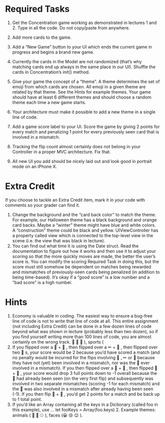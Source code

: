 #  Required Tasks
1. Get the Concentration game working as demonstrated in lectures 1 and 2. Type in all the code. Do not copy/paste from anywhere.
2. Add more cards to the game.
3. Add a “New Game” button to your UI which ends the current game in progress and begins a brand new game.
4. Currently the cards in the Model are not randomized (that’s why matching cards end up always in the same place in our UI). Shuffle the cards in Concentration’s init() method.


5. Give your game the concept of a “theme”. A theme determines the set of emoji from which cards are chosen. All emoji in a given theme are related by that theme. See the Hints for example themes. Your game should have at least 6 different themes and should choose a random theme each time a new game starts.
6. Your architecture must make it possible to add a new theme in a single line of code.
7. Add a game score label to your UI. Score the game by giving 2 points for every match and penalizing 1 point for every previously seen card that is involved in a mismatch.
8. Tracking the flip count almost certainly does not belong in your Controller in a proper MVC architecture. Fix that.
9. All new UI you add should be nicely laid out and look good in portrait mode on an iPhone X.

#  Extra Credit
If you choose to tackle an Extra Credit item, mark it in your code with comments so your grader can find it.
1. Change the background and the “card back color” to match the theme. For example, our Halloween theme has a black background and orange card backs. Maybe a “winter” theme might have blue and white colors. A “construction” theme could be black and yellow. UIViewController has a property called view which is connected to the top-level view in the scene (i.e. the view that was black in lecture).
2. You can find out what time it is using the Date struct. Read the documentation to figure out how it works and then use it to adjust your scoring so that the more quickly moves are made, the better the user’s score is. You can modify the scoring Required Task in doing this, but the score must still somehow be dependent on matches being rewarded and mismatches of previously-seen cards being penalized (in addition to being time-based). It’s okay if a “good score” is a low number and a “bad score” is a high number.

#  Hints
1. Economy is valuable in coding. The easiest way to ensure a bug-free line of code is not to write that line of code at all. This entire assignment (not including Extra Credit) can be done in a few dozen lines of code beyond what was shown in lecture (probably less than two dozen), so if you find yourself writing more than 100 lines of code, you are almost certainly on the wrong track.
🐼 🐔 🦄 ), sports (
3. If you flipped over a 🐧 + 👻 , then flipped over a ✏ + 🏀 , then flipped over two
👻 s, your score would be 2 because you’d have scored a match (and no penalty would
be incurred for the flips involving 🐧 , ✏ or 🏀 because they have not (yet) been
involved in a mismatch, nor was the 👻 ever involved in a mismatch). If you then
flipped over a 🐧 + 🐼 , then flipped 🏀 + 🐧 , your score would drop 3 full points
down to -1 overall because the 🐧 had already been seen (on the very first flip) and subsequently was involved in two separate mismatches (scoring -1 for each mismatch)
and the 🏀 was also involved in a mismatch after already having been seen (-1). If you then flip 🐧 + 🐧 , you’d get 2 points for a match and be back up to 1 total point.
4. If you’d like an Array containing all the keys in a Dictionary (called foo in this example), use ...
let fooKeys = Array(foo.keys)
         2. Example themes: animals (
🏀 🏈 ⚾ ), faces (😀 😢 😉 ).
                 
                 
                 

